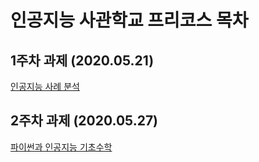 # 인공지능 사관학교 프리코스 목차

## 1주차 과제 (2020.05.21)
[인공지능 사례 분석](https://github.com/injoon2019/injoon2019.github.io/blob/master/1%EC%A3%BC%EC%B0%A8%EA%B3%BC%EC%A0%9C.ipynb)

## 2주차 과제 (2020.05.27)
[파이썬과 인공지능 기초수학](https://github.com/injoon2019/injoon2019.github.io/blob/master/2%EC%A3%BC%EC%B0%A8%EA%B3%BC%EC%A0%9C.ipynb)
